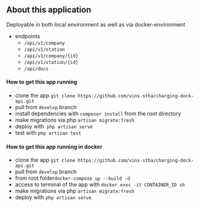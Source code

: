 
## About this application
Deployable in both local environment as well as via docker-environment
- endpoints
    - `/api/v1/company `
    -  `/api/v1/station`
    -  `/api/v1/company/{id}`
    -  `/api/v1/station/{id}`
    -  `/api/docs    `
#### How to get this app running
- clone the app `git clone https://github.com/vins-stha/charging-dock-api.git`
- pull from `develop` branch 
- install dependencies with `composer install` from the root directory
- make migrations via php `artisan migrate:fresh`
- deploy with` php artisan serve`
- test with  `php artisan test`

#### How to get this app running in docker
- clone the app `git clone https://github.com/vins-stha/charging-dock-api.git`
- pull from `develop` branch 
- from root folder` docker-compose up --build -d `
- access to terminal of the app with `docker exec -it CONTAINER_ID sh`
- make migrations via php `artisan migrate:fresh`
- deploy with `php artisan serve`

